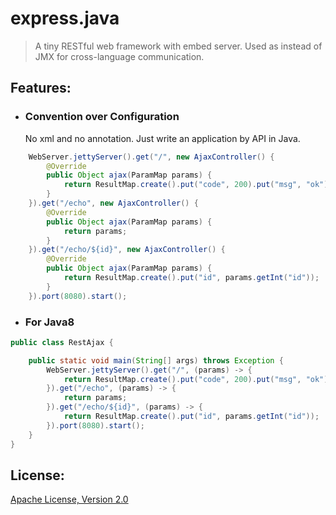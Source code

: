 express.java
=====
>A tiny RESTful web framework with embed server. Used as instead of JMX for cross-language communication.

## Features:

* ### Convention over Configuration
	
	No xml and no annotation. Just write an application by API in Java.
	
```java
	WebServer.jettyServer().get("/", new AjaxController() {
		@Override
		public Object ajax(ParamMap params) {
			return ResultMap.create().put("code", 200).put("msg", "ok");
		}
	}).get("/echo", new AjaxController() {
		@Override
		public Object ajax(ParamMap params) {
			return params;
		}
	}).get("/echo/${id}", new AjaxController() {
        @Override
        public Object ajax(ParamMap params) {
            return ResultMap.create().put("id", params.getInt("id"));
        }
    }).port(8080).start();
```


* ### For Java8

```JAVA
public class RestAjax {

    public static void main(String[] args) throws Exception {
        WebServer.jettyServer().get("/", (params) -> {
            return ResultMap.create().put("code", 200).put("msg", "ok");
        }).get("/echo", (params) -> {
            return params;
        }).get("/echo/${id}", (params) -> {
            return ResultMap.create().put("id", params.getInt("id"));
        }).port(8080).start();
    }
}
```


## License:

[Apache License, Version 2.0](http://www.apache.org/licenses/LICENSE-2.0)